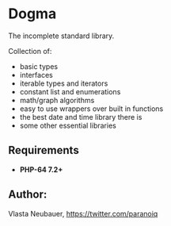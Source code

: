 Dogma
========

The incomplete standard library.

Collection of:
- basic types
- interfaces
- iterable types and iterators
- constant list and enumerations
- math/graph algorithms
- easy to use wrappers over built in functions
- the best date and time library there is
- some other essential libraries


Requirements
--------
 - **PHP-64 7.2+**


Author:
--------
Vlasta Neubauer, https://twitter.com/paranoiq
